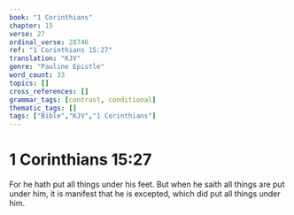 ```yaml
---
book: "1 Corinthians"
chapter: 15
verse: 27
ordinal_verse: 28746
ref: "1 Corinthians 15:27"
translation: "KJV"
genre: "Pauline Epistle"
word_count: 33
topics: []
cross_references: []
grammar_tags: [contrast, conditional]
thematic_tags: []
tags: ["Bible","KJV","1 Corinthians"]
---
```


# 1 Corinthians 15:27

For he hath put all things under his feet. But when he saith all things are put under him, it is manifest that he is excepted, which did put all things under him.
